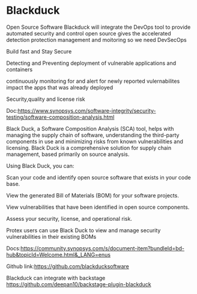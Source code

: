 # Blackduck
Open Source Software
Blackduck will integrate the DevOps tool to provide automated security and control open source gives the accelerated detection protection management and moitoring so we need DevSecOps

Build fast and Stay Secure

Detecting and Preventing  deployment of vulnerable applications and containers

continuously monitoring for and alert for newly reported vulernabilites impact the apps that was already deployed

Security,quality and license risk

Doc:https://www.synopsys.com/software-integrity/security-testing/software-composition-analysis.html

Black Duck, a Software Composition Analysis (SCA) tool, helps with managing the supply chain of software, understanding the third-party components in use and minimizing risks from known vulnerabilities and licensing. Black Duck is a comprehensive solution for supply chain management, based primarily on source analysis.

Using Black Duck, you can:

Scan your code and identify open source software that exists in your code base.

View the generated Bill of Materials (BOM) for your software projects.

View vulnerabilities that have been identified in open source components.

Assess your security, license, and operational risk.

Protex users can use Black Duck to view and manage security vulnerabilities in their existing BOMs

Docs:https://community.synopsys.com/s/document-item?bundleId=bd-hub&topicId=Welcome.html&_LANG=enus

Github link:https://github.com/blackducksoftware

Blackduck can integrate with backstage https://github.com/deepan10/backstage-plugin-blackduck
